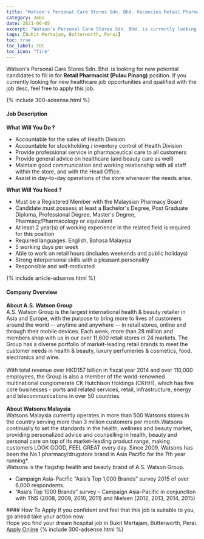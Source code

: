 ```yaml
---
title: "Watson's Personal Care Stores Sdn. Bhd. Vacancies Retail Pharmacist (Pulau Pinang)" 
category: Jobs 
date: 2021-06-05 
excerpt: "Watson's Personal Care Stores Sdn. Bhd. is currently looking for suitable person to fill in the Retail Pharmacist (Pulau Pinang) which positioned at Bukit Mertajam, Butterworth, Perai" 
tags: [Bukit Mertajam, Butterworth, Perai] 
toc: true 
toc_label: TOC 
toc_icon: "fire" 
--- 
```


<p>Watson's Personal Care Stores Sdn. Bhd. is looking for new potential candidates to fill in for <b>Retail Pharmacist (Pulau Pinang)</b> position. If you currently looking for new healthcare job opportunities and qualified with the job desc, feel free to apply this job.
</p>{% include 300-adsense.html %} 
<div><div><h4>Job Description</h4></div><div><div><span><div><div><strong>What Will You Do ?</strong></div><ul><li>Accountable for the sales of Health Division</li><li>Accountable for stockholding / inventory control of Health Division</li><li>Provide professional service in pharmaceutical care to all customers</li><li>Provide general advice on healthcare (and beauty care as well)</li><li>Maintain good communication and working relationship with all staff within the store, and with the Head Office.</li><li>Assist in day-to-day operations of the store whenever the needs arise.</li></ul><div><strong>What Will You Need ?</strong></div><ul><li>Must be a Registered Member with the Malaysian Pharmacy Board</li><li>Candidate must possess at least a Bachelor's Degree, Post Graduate Diploma, Professional Degree, Master's Degree, Pharmacy/Pharmacology or equivalent</li><li>At least 2 year(s) of working experience in the related field is required for this position</li><li>Required languages: English, Bahasa Malaysia</li><li>5 working days per week</li><li>Able to work on retail hours (includes weekends and public holidays)</li><li>Strong interpersonal skills with a pleasant personality</li><li>Responsible and self-motivated</li></ul></div></span></div></div></div> 
{% include article-adsense.html %} 
<div><div><h4>Company Overview</h4></div><div><div><span><div><div>
<strong>About A.S. Watson Group</strong></div>
<div>
	A.S. Watson Group is the largest international health &amp; beauty retailer in Asia and Europe, with the purpose to bring more to lives of customers around the world -- anytime and anywhere -- in retail stores, online and through their mobile devices. Each week, more than 28 million and members shop with us in our over 11,600 retail stores in 24 markets. The Group has a diverse portfolio of market-leading retail brands to meet the customer needs in health &amp; beauty, luxury perfumeries &amp; cosmetics, food, electronics and wine.</div>
<div>
<br>
	With total revenue over HKD157 billion in fiscal year 2014 and over 110,000 employees, the Group is also a member of the world-renowned multinational conglomerate CK Hutchison Holdings (CKHH), which has five core businesses - ports and related services, retail, infrastructure, energy and telecommunications in over 50 countries.<br>
<br>
<strong>About Watsons Malaysia</strong></div>
<div>
	Watsons Malaysia currently operates in more than 500 Watsons stores in the country serving more than 3 million customers per month.Watsons continually to set the standards in the health, wellness and beauty market, providing personalized advice and counselling in health, beauty and personal care on top of its market-leading product range, making customers LOOK GOOD, FEEL GREAT every day. Since 2009, Watsons has been the No.1 pharmacy/drugstore brand in Asia Pacific for the 7th year running*.<br>
	Watsons is the flagship health and beauty brand of A.S. Watson Group.</div>
<ul>
<li>
		Campaign Asia-Pacific &#8220;Asia&#8217;s Top 1,000 Brands&#8221; survey 2015 of over 6,000 respondents.</li>
<li>
		&#8220;Asia&#8217;s Top 1000 Brands&#8221; survey &#8211; Campaign Asia-Pacific in conjunction with TNS (2008, 2009, 2010, 2011) and Nielsen (2012, 2013, 2014, 2015)</li>
</ul></div></span></div></div></div> 
#### How To Apply 
If you confident and feel that this job is suitable to you, go ahead take your action now. <br/> 
Hope you find your dream hospital job in Bukit Mertajam, Butterworth, Perai. <br/> 
<a href="https://www.jobstreet.com.my/en/job/retail-pharmacist-pulau-pinang-4583031?jobId=jobstreet-my-job-4583031" class="btn btn--warning" target="_blank" rel="nofollow noopenner">Apply Online</a> 
{% include 300-adsense.html %} 